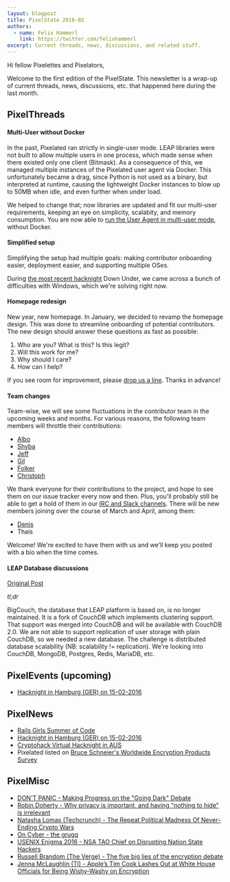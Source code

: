 ```yaml
---
layout: blogpost
title: PixelState 2016-02
authors:
  - name: Felix Hammerl
    link: https://twitter.com/felixhammerl
excerpt: Current threads, news, discussions, and related stuff.
---
```


Hi fellow Pixelettes and Pixelators,

Welcome to the first edition of the PixelState. This newsletter is a wrap-up of current threads, news, discussions, etc. that happened here during the last month.

## PixelThreads

#### Multi-User without Docker

In the past, Pixelated ran strictly in single-user mode. LEAP libraries were not built to allow multiple users in one process, which made sense when there existed only one client (Bitmask). As a consequence of this, we managed multiple instances of the Pixelated user agent via Docker. This unfortunately became a drag, since Python is not used as a binary, but interpreted at runtime, causing the lightweight Docker instances to blow up to 50MB when idle, and even further when under load. 

We helped to change that; now libraries are updated and fit our multi-user requirements, keeping an eye on simplicity, scalabity, and memory consumption. You are now able to [run the User Agent in multi-user mode](https://github.com/pixelated/pixelated-user-agent/blob/master/README.md#multi-user-mode), without Docker.

#### Simplified setup

Simplifying the setup had multiple goals: making contributor onboarding easier, deployment easier, and supporting multiple OSes.

During [the most recent hacknight](https://cryptohack.net/post/10th-feb-hacknight-welcome.html) Down Under, we came across a bunch of difficulties with Windows, which we're solving right now.

#### Homepage redesign

New year, new homepage. In January, we decided to revamp the homepage design. This was done to streamline onboarding of potential contributors. The new design should answer these questions as fast as possible:

1. Who are you? What is this? Is this legit?
2. Will this work for me?
3. Why should I care?
4. How can I help?

If you see room for improvement, please [drop us a line](https://pixelated-project.org/faq/#contact-the-project). Thanks in advance!

#### Team changes

Team-wise, we will see some fluctuations in the contributor team in the upcoming weeks and months. For various reasons, the following team members will throttle their contributions:

* [Albo](https://github.com/albogabriel)
* [Shyba](https://github.com/shyba)
* [Jeff](https://github.com/jeffhsta)
* [Gil](https://github.com/pereiragislene)
* [Folker](https://github.com/fbernitt)
* [Christoph](https://github.com/cz8s)

We thank everyone for their contributions to the project, and hope to see them on our issue tracker every now and then. Plus, you'll probably still be able to get a hold of them in our [IRC and Slack channels](https://pixelated-project.org/faq/#contact-the-project). There will be new members joining over the course of March and April, among them:

* [Denis](https://github.com/deniscostadsc)
* Thais

Welcome! We're excited to have them with us and we'll keep you posted with a bio when the time comes.

#### LEAP Database discussions

[Original Post](https://lists.riseup.net/www/arc/leap-discuss/2016-01/msg00004.html)

*tl;dr*

BigCouch, the database that LEAP platform is based on, is no longer maintained. It is a fork of CouchDB which implements clustering support. That support was merged into CouchDB and will be available with CouchDB 2.0. We are not able to support replication of user storage with plain CouchDB, so we needed a new database. The challenge is distributed database scalability (NB: scalability != replication). We're looking into CouchDB, MongoDB, Postgres, Redis, MariaDB, etc.

## PixelEvents (upcoming)

* [Hacknight in Hamburg (GER) on 15-02-2016](https://pixelated-project.org/2016/02/04/Hacknight-HH/)

## PixelNews

* [Rails Girls Summer of Code](https://pixelated-project.org/2016/02/11/Rails-Girls-SoC/)
* [Hacknight in Hamburg (GER) on 15-02-2016](https://pixelated-project.org/2016/02/04/Hacknight-HH/)
* [Cryptohack Virtual Hacknight in AUS](https://cryptohack.net/post/10th-feb-hacknight-welcome.html)
* Pixelated listed on [Bruce Schneier's Worldwide Encryption Products Survey](https://www.schneier.com/blog/archives/2016/02/worldwide_encry.html)

## PixelMisc

* [DON'T PANIC - Making Progress on the "Going Dark" Debate](https://cyber.law.harvard.edu/pubrelease/dont-panic/)
* [Robin Doherty - Why privacy is important, and having "nothing to hide" is irrelevant](https://robindoherty.com/2016/01/06/nothing-to-hide.html)
* [Natasha Lomas (Techcrunch) - The Repeat Political Madness Of Never-Ending Crypto Wars](http://techcrunch.com/2016/01/23/the-repeat-political-madness-of-never-ending-crypto-wars/)
* [On Cyber - the grugq](https://www.youtube.com/watch?v=qlk4JDOiivM)
* [USENIX Enigma 2016 - NSA TAO Chief on Disrupting Nation State Hackers](https://www.youtube.com/watch?v=bDJb8WOJYdA)
* [Russell Brandom (The Verge) - The five big lies of the encryption debate](http://www.theverge.com/2016/1/12/10749806/encryption-debate-fbi-terrorism-going-dark)
* [Jenna McLaughlin (TI) - Apple’s Tim Cook Lashes Out at White House Officials for Being Wishy-Washy on Encryption](https://theintercept.com/2016/01/12/apples-tim-cook-lashes-out-at-white-house-officials-for-being-wishy-washy-on-encryption/)
